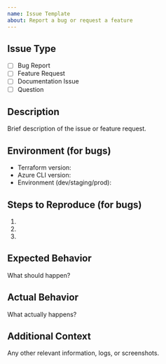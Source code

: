```yaml
---
name: Issue Template
about: Report a bug or request a feature
---
```


## Issue Type
- [ ] Bug Report
- [ ] Feature Request
- [ ] Documentation Issue
- [ ] Question

## Description
Brief description of the issue or feature request.

## Environment (for bugs)
- Terraform version: 
- Azure CLI version:
- Environment (dev/staging/prod):

## Steps to Reproduce (for bugs)
1. 
2. 
3. 

## Expected Behavior
What should happen?

## Actual Behavior
What actually happens?

## Additional Context
Any other relevant information, logs, or screenshots.